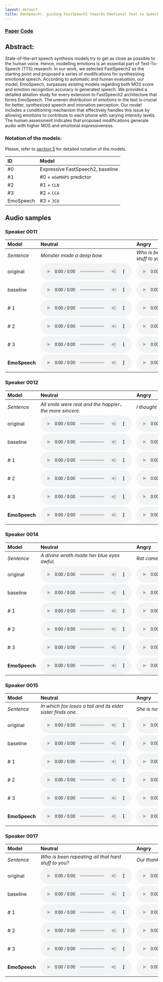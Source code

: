 ```yaml
---
layout: default
title: EmoSpeech\: guiding FastSpeech2 towards Emotional Text to Speech
---
```


### [Paper](https://openreview.net/pdf?id=LYgrzXwVsm) [Code](https://github.com/deepvk/emospeech)

## Abstract: 

State-of-the-art speech synthesis models try to get as close as
possible to the human voice. Hence, modelling emotions is an
essential part of Text-To-Speech (TTS) research. In our work,
we selected FastSpeech2 as the starting point and proposed a
series of modifications for synthesizing emotional speech. According to automatic and human evaluation, our model, EmoSpeech, surpasses existing models regarding both MOS score
and emotion recognition accuracy in generated speech. We
provided a detailed ablation study for every extension to FastSpeech2 architecture that forms EmoSpeech. The uneven distribution of emotions in the text is crucial for better, synthesized speech and intonation perception. Our model includes a
conditioning mechanism that effectively handles this issue by
allowing emotions to contribute to each phone with varying intensity levels. The human assessment indicates that proposed
modifications generate audio with higher MOS and emotional
expressiveness.

### Notation of the models: 

Please, refer to [section 5](https://openreview.net/pdf?id=LYgrzXwVsm) for detailed notation of the models.

| ID                     | Model                            |  
|:-----------------------|:---------------------------------|
| #0                     | Expressive FastSpeech2, baseline | 
| #1                     | #0 + `eGeMAPS` predictor         |
| #2                     | #1 + `CLN`                       |
| #3                     | #2 + `CCA`                       |
| EmoSpeech              | #3 + `JCU`                       |

## Audio samples

### Speaker 0011

| Model            | Neutral                                                           | Angry                                                              | Happy                                                            | Sad                                                              | Surprise                                                         |
|:-----------------|:------------------------------------------------------------------|:-------------------------------------------------------------------|------------------------------------------------------------------|------------------------------------------------------------------|------------------------------------------------------------------|
| _Sentence_       | _Monster made a deep bow._                                        | _Who is been repeating all that hard stuff to you?_                | _Rat came and replied on the leaves._                            | _The football teams give a tea party._                           | _As rich as Peter's son in law!_                                 |
| original         | <audio src="/wavs/original/1_6_0.wav" controls preload></audio>   | <audio src="/wavs/original/1_11_1.wav" controls preload></audio>   | <audio src="/wavs/original/1_8_2.wav" controls preload></audio>  | <audio src="/wavs/original/1_3_3.wav" controls preload></audio>  | <audio src="/wavs/original/1_0_4.wav" controls preload></audio>  |
| baseline         | <audio src="/wavs/baseline/1_6_0.wav" controls preload></audio>   | <audio src="/wavs/baseline/1_11_1.wav" controls preload></audio>   | <audio src="/wavs/baseline/1_8_2.wav" controls preload></audio>  | <audio src="/wavs/baseline/1_3_3.wav" controls preload></audio>  | <audio src="/wavs/baseline/1_0_4.wav" controls preload></audio>  |
| # 1              | <audio src="/wavs/model1/1_6_0.wav" controls preload></audio>     | <audio src="/wavs/model1/1_11_1.wav" controls preload></audio>     | <audio src="/wavs/model1/1_8_2.wav" controls preload></audio>    | <audio src="/wavs/model1/1_3_3.wav" controls preload></audio>    | <audio src="/wavs/model1/1_0_4.wav" controls preload></audio>    |
| # 2              | <audio src="/wavs/model2/1_6_0.wav" controls preload></audio>     | <audio src="/wavs/model2/1_11_1.wav" controls preload></audio>     | <audio src="/wavs/model2/1_8_2.wav" controls preload></audio>    | <audio src="/wavs/model2/1_3_3.wav" controls preload></audio>    | <audio src="/wavs/model2/1_0_4.wav" controls preload></audio>    |
| # 3              | <audio src="/wavs/model3/1_6_0.wav" controls preload></audio>     | <audio src="/wavs/model3/1_11_1.wav" controls preload></audio>     | <audio src="/wavs/model3/1_8_2.wav" controls preload></audio>    | <audio src="/wavs/model3/1_3_3.wav" controls preload></audio>    | <audio src="/wavs/model3/1_0_4.wav" controls preload></audio>    |
| **EmoSpeech**    | <audio src="/wavs/emospeech/1_6_0.wav" controls preload></audio>  | <audio src="/wavs/emospeech/1_11_1.wav" controls preload></audio>  | <audio src="/wavs/emospeech/1_8_2.wav" controls preload></audio> | <audio src="/wavs/emospeech/1_3_3.wav" controls preload></audio> | <audio src="/wavs/emospeech/1_0_4.wav" controls preload></audio> |


### Speaker 0012

| Model         | Neutral                                                             | Angry                                                            | Happy                                                         | Sad                                                                | Surprise                                                            |
|:--------------|:--------------------------------------------------------------------|:-----------------------------------------------------------------|---------------------------------------------------------------|--------------------------------------------------------------------|---------------------------------------------------------------------|
| _Sentence_    | _All smile were real and the happier，the more sincere._             | _I thought you meant how old are you?_                           | _Let's make the noise a snake._                               | _She is now choosing skirt to wear._                               | _The football teams give a tea party._                              |
| original      | <audio src="/wavs/original/2_10_0.wav" controls preload></audio>    | <audio src="/wavs/original/2_2_1.wav" controls preload></audio>  | <audio src="/wavs/original/2_5_2.wav" controls preload></audio> | <audio src="/wavs/original/2_4_3.wav" controls preload></audio>    | <audio src="/wavs/original/2_3_4.wav" controls preload></audio>     |
| baseline      | <audio src="/wavs/baseline/2_10_0.wav" controls preload></audio>    | <audio src="/wavs/baseline/2_2_1.wav" controls preload></audio>  | <audio src="/wavs/baseline/2_5_2.wav" controls preload></audio> | <audio src="/wavs/baseline/2_4_3.wav" controls preload></audio>    | <audio src="/wavs/baseline/2_3_4.wav" controls preload></audio>     |
| # 1           | <audio src="/wavs/model1/2_10_0.wav" controls preload></audio>      | <audio src="/wavs/model1/2_2_1.wav" controls preload></audio>    | <audio src="/wavs/model1/2_5_2.wav" controls preload></audio> | <audio src="/wavs/model1/2_4_3.wav" controls preload></audio>      | <audio src="/wavs/model1/2_3_4.wav" controls preload></audio>       |
| # 2           | <audio src="/wavs/model2/2_10_0.wav" controls preload></audio>      | <audio src="/wavs/model2/2_2_1.wav" controls preload></audio>    | <audio src="/wavs/model2/2_5_2.wav" controls preload></audio> | <audio src="/wavs/model2/2_4_3.wav" controls preload></audio>      | <audio src="/wavs/model2/2_3_4.wav" controls preload></audio>       |
| # 3           | <audio src="/wavs/model3/2_10_0.wav" controls preload></audio>      | <audio src="/wavs/model3/2_2_1.wav" controls preload></audio>    | <audio src="/wavs/model3/2_5_2.wav" controls preload></audio> | <audio src="/wavs/model3/2_4_3.wav" controls preload></audio>      | <audio src="/wavs/model3/2_3_4.wav" controls preload></audio>       |
| **EmoSpeech** | <audio src="/wavs/emospeech/2_10_0.wav" controls preload></audio>   | <audio src="/wavs/emospeech/2_2_1.wav" controls preload></audio> | <audio src="/wavs/emospeech/2_5_2.wav" controls preload></audio> | <audio src="/wavs/emospeech/2_4_3.wav" controls preload></audio>   | <audio src="/wavs/emospeech/2_3_4.wav" controls preload></audio>    |

### Speaker 0014

| Model            | Neutral                                                            | Angry                                                             | Happy                                                            | Sad                                                              | Surprise                                                         |
|:-----------------|:-------------------------------------------------------------------|:------------------------------------------------------------------|------------------------------------------------------------------|------------------------------------------------------------------|------------------------------------------------------------------|
| _Sentence_       | _A divine wrath made her blue eyes awful._                         | _Rat came and replied on the leaves._                             | _The football teams give a tea party._                           | _As rich as Peter's son in law!_                                 | _Let's make the noise a snake._                                  |
| original         | <audio src="/wavs/original/4_13_0.wav" controls preload></audio>   | <audio src="/wavs/original/4_8_1.wav" controls preload></audio>   | <audio src="/wavs/original/4_3_2.wav" controls preload></audio>  | <audio src="/wavs/original/4_0_3.wav" controls preload></audio>  | <audio src="/wavs/original/4_5_4.wav" controls preload></audio>  |
| baseline         | <audio src="/wavs/baseline/4_13_0.wav" controls preload></audio>   | <audio src="/wavs/baseline/4_8_1.wav" controls preload></audio>   | <audio src="/wavs/baseline/4_3_2.wav" controls preload></audio>  | <audio src="/wavs/baseline/4_0_3.wav" controls preload></audio>  | <audio src="/wavs/baseline/4_5_4.wav" controls preload></audio>  |
| # 1              | <audio src="/wavs/model1/4_13_0.wav" controls preload></audio>     | <audio src="/wavs/model1/4_8_1.wav" controls preload></audio>     | <audio src="/wavs/model1/4_3_2.wav" controls preload></audio>    | <audio src="/wavs/model1/4_0_3.wav" controls preload></audio>    | <audio src="/wavs/model1/4_5_4.wav" controls preload></audio>    |
| # 2              | <audio src="/wavs/model2/4_13_0.wav" controls preload></audio>     | <audio src="/wavs/model2/4_8_1.wav" controls preload></audio>     | <audio src="/wavs/model2/4_3_2.wav" controls preload></audio>    | <audio src="/wavs/model2/4_0_3.wav" controls preload></audio>    | <audio src="/wavs/model2/4_5_4.wav" controls preload></audio>    |
| # 3              | <audio src="/wavs/model3/4_13_0.wav" controls preload></audio>     | <audio src="/wavs/model3/4_8_1.wav" controls preload></audio>     | <audio src="/wavs/model3/4_3_2.wav" controls preload></audio>    | <audio src="/wavs/model3/4_0_3.wav" controls preload></audio>    | <audio src="/wavs/model3/4_5_4.wav" controls preload></audio>    |
| **EmoSpeech**    | <audio src="/wavs/emospeech/4_13_0.wav" controls preload></audio>  | <audio src="/wavs/emospeech/4_8_1.wav" controls preload></audio>  | <audio src="/wavs/emospeech/4_3_2.wav" controls preload></audio> | <audio src="/wavs/emospeech/4_0_3.wav" controls preload></audio> | <audio src="/wavs/emospeech/4_5_4.wav" controls preload></audio> |

### Speaker 0015

| Model         | Neutral                                                            | Angry                                                             | Happy                                                              | Sad                                                              | Surprise                                                         |
|:--------------|:-------------------------------------------------------------------|:------------------------------------------------------------------|--------------------------------------------------------------------|------------------------------------------------------------------|------------------------------------------------------------------|
| _Sentence_    | _In which fox loses a tail and its elder sister finds one._        | _She is now choosing skirt to wear._                              | _Hold up my chin, slow and solid._                                 | _I thought you meant how old are you?_                           | _A divine wrath made her blue eyes awful._                       |
| original      | <audio src="/wavs/original/5_19_0.wav" controls preload></audio>   | <audio src="/wavs/original/5_4_1.wav" controls preload></audio>  | <audio src="/wavs/original/5_17_2.wav" controls preload></audio>   | <audio src="/wavs/original/5_2_3.wav" controls preload></audio>  | <audio src="/wavs/original/5_13_4.wav" controls preload></audio>  |
| baseline      | <audio src="/wavs/baseline/5_19_0.wav" controls preload></audio>   | <audio src="/wavs/baseline/5_4_1.wav" controls preload></audio>  | <audio src="/wavs/baseline/5_17_2.wav" controls preload></audio>   | <audio src="/wavs/baseline/5_2_3.wav" controls preload></audio>  | <audio src="/wavs/baseline/5_13_4.wav" controls preload></audio>  |
| # 1           | <audio src="/wavs/model1/5_19_0.wav" controls preload></audio>     | <audio src="/wavs/model1/5_4_1.wav" controls preload></audio>    | <audio src="/wavs/model1/5_17_2.wav" controls preload></audio>     | <audio src="/wavs/model1/5_2_3.wav" controls preload></audio>    | <audio src="/wavs/model1/5_13_4.wav" controls preload></audio>    |
| # 2           | <audio src="/wavs/model2/5_19_0.wav" controls preload></audio>     | <audio src="/wavs/model2/5_4_1.wav" controls preload></audio>    | <audio src="/wavs/model2/5_17_2.wav" controls preload></audio>     | <audio src="/wavs/model2/5_2_3.wav" controls preload></audio>    | <audio src="/wavs/model2/5_13_4.wav" controls preload></audio>    |
| # 3           | <audio src="/wavs/model3/5_19_0.wav" controls preload></audio>     | <audio src="/wavs/model3/5_4_1.wav" controls preload></audio>    | <audio src="/wavs/model3/5_17_2.wav" controls preload></audio>     | <audio src="/wavs/model3/5_2_3.wav" controls preload></audio>    | <audio src="/wavs/model3/5_13_4.wav" controls preload></audio>    |
| **EmoSpeech** | <audio src="/wavs/emospeech/5_19_0.wav" controls preload></audio>  | <audio src="/wavs/emospeech/5_4_1.wav" controls preload></audio> | <audio src="/wavs/emospeech/5_17_2.wav" controls preload></audio>  | <audio src="/wavs/emospeech/5_2_3.wav" controls preload></audio> | <audio src="/wavs/emospeech/5_13_4.wav" controls preload></audio> |

### Speaker 0017

| Model            | Neutral                                                                                   | Angry                                                             | Happy                                                            | Sad                                                              | Surprise                                                         |
|:-----------------|:------------------------------------------------------------------------------------------|:------------------------------------------------------------------|------------------------------------------------------------------|------------------------------------------------------------------|------------------------------------------------------------------|
| _Sentence_       | _Who is been repeating all that hard stuff to you?_                                       | _Our thanks to God's oath._                                       | _She had said, so that one could keep up a conversation!_        | _Monster made a deep bow._                                       | _How I hate this foul pool!_                                     |
| original         | <audio src="/wavs/original/7_11_0.wav" controls preload></audio>                           | <audio src="/wavs/original/7_18_1.wav" controls preload></audio>  | <audio src="/wavs/original/7_7_2.wav" controls preload></audio>  | <audio src="/wavs/original/7_6_3.wav" controls preload></audio>  | <audio src="/wavs/original/7_15_4.wav" controls preload></audio>  |
| baseline         | <audio src="/wavs/baseline/7_11_0.wav" controls preload></audio>                           | <audio src="/wavs/baseline/7_18_1.wav" controls preload></audio>  | <audio src="/wavs/baseline/7_7_2.wav" controls preload></audio>  | <audio src="/wavs/baseline/7_6_3.wav" controls preload></audio>  | <audio src="/wavs/baseline/7_15_4.wav" controls preload></audio>  |
| # 1              | <audio src="/wavs/model1/7_11_0.wav" controls preload></audio>                             | <audio src="/wavs/model1/7_18_1.wav" controls preload></audio>    | <audio src="/wavs/model1/7_7_2.wav" controls preload></audio>    | <audio src="/wavs/model1/7_6_3.wav" controls preload></audio>    | <audio src="/wavs/model1/7_15_4.wav" controls preload></audio>    |
| # 2              | <audio src="/wavs/model2/7_11_0.wav" controls preload></audio>                             | <audio src="/wavs/model2/7_18_1.wav" controls preload></audio>    | <audio src="/wavs/model2/7_7_2.wav" controls preload></audio>    | <audio src="/wavs/model2/7_6_3.wav" controls preload></audio>    | <audio src="/wavs/model2/7_15_4.wav" controls preload></audio>    |
| # 3              | <audio src="/wavs/model3/7_11_0.wav" controls preload></audio>                             | <audio src="/wavs/model3/7_18_1.wav" controls preload></audio>    | <audio src="/wavs/model3/7_7_2.wav" controls preload></audio>    | <audio src="/wavs/model3/7_6_3.wav" controls preload></audio>    | <audio src="/wavs/model3/7_15_4.wav" controls preload></audio>    |
| **EmoSpeech**    | <audio src="/wavs/emospeech/7_11_0.wav" controls preload></audio>                          | <audio src="/wavs/emospeech/7_18_1.wav" controls preload></audio> | <audio src="/wavs/emospeech/7_7_2.wav" controls preload></audio> | <audio src="/wavs/emospeech/7_6_3.wav" controls preload></audio> | <audio src="/wavs/emospeech/7_15_4.wav" controls preload></audio> |
